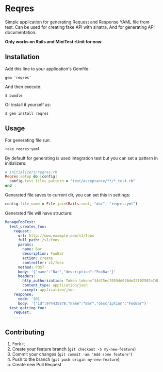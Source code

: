 # Reqres

Simple application for generating Request and Response YAML file from test.
Can be used for creating fake API with sinatra.
And for generating API documentation.

__Only works on Rails and MiniTest::Unit for now__

## Installation

Add this line to your application's Gemfile:

    gem 'reqres'

And then execute:

    $ bundle

Or install it yourself as:

    $ gem install reqres

## Usage

For generating file run:

    rake reqres:yaml

By default for generating is used integration test but you can set a pattern in initializers:

```ruby
# initializers/reqres.rb
Reqres.setup do |config|
  config.test_files_pattern = "test/acceptance/**/*_test.rb"
end    
```

Generated file saves to current dir, you can set this in settings: 

```ruby
config.file_name = File.join(Rails.root, "doc", "reqres.yml")
```

Generated file will have structure:
```yaml
ManageFooTest:
  test_creates_foo:
    request:
      url: http://www.example.com/v1/foos
      full_path: /v1/foos
      params:
        name: Bar
        description: FooBar
        action: create
        controller: v1/foos
      method: POST
      body: '{"name":"Bar","description":"FooBar"}'
      headers:
        http_authorization: Token token="14d75ec70594d026de22f02502e74be9"
        content_type: application/json
        accept: application/json
    response:
      code: '201'
      body: '{"id":974435878,"name":"Bar","description":"FooBar"}'
  test_getting_foo:
    request:
    ....
```
## Contributing

1. Fork it
2. Create your feature branch (`git checkout -b my-new-feature`)
3. Commit your changes (`git commit -am 'Add some feature'`)
4. Push to the branch (`git push origin my-new-feature`)
5. Create new Pull Request
